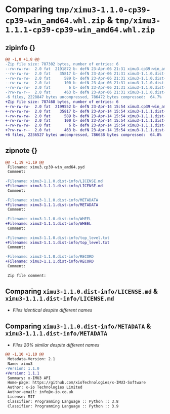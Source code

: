 # Comparing `tmp/ximu3-1.1.0-cp39-cp39-win_amd64.whl.zip` & `tmp/ximu3-1.1.1-cp39-cp39-win_amd64.whl.zip`

## zipinfo {}

```diff
@@ -1,8 +1,8 @@
-Zip file size: 787302 bytes, number of entries: 6
--rw-rw-rw-  2.0 fat  2191872 b- defN 23-Apr-06 21:31 ximu3.cp39-win_amd64.pyd
--rw-rw-rw-  2.0 fat    35817 b- defN 23-Apr-06 21:31 ximu3-1.1.0.dist-info/LICENSE.md
--rw-rw-rw-  2.0 fat      589 b- defN 23-Apr-06 21:31 ximu3-1.1.0.dist-info/METADATA
--rw-rw-rw-  2.0 fat      100 b- defN 23-Apr-06 21:31 ximu3-1.1.0.dist-info/WHEEL
--rw-rw-rw-  2.0 fat        6 b- defN 23-Apr-06 21:31 ximu3-1.1.0.dist-info/top_level.txt
-?rw-rw-r--  2.0 fat      463 b- defN 23-Apr-06 21:31 ximu3-1.1.0.dist-info/RECORD
-6 files, 2228847 bytes uncompressed, 786472 bytes compressed:  64.7%
+Zip file size: 787468 bytes, number of entries: 6
+-rw-rw-rw-  2.0 fat  2199552 b- defN 23-Apr-14 15:54 ximu3.cp39-win_amd64.pyd
+-rw-rw-rw-  2.0 fat    35817 b- defN 23-Apr-14 15:54 ximu3-1.1.1.dist-info/LICENSE.md
+-rw-rw-rw-  2.0 fat      589 b- defN 23-Apr-14 15:54 ximu3-1.1.1.dist-info/METADATA
+-rw-rw-rw-  2.0 fat      100 b- defN 23-Apr-14 15:54 ximu3-1.1.1.dist-info/WHEEL
+-rw-rw-rw-  2.0 fat        6 b- defN 23-Apr-14 15:54 ximu3-1.1.1.dist-info/top_level.txt
+?rw-rw-r--  2.0 fat      463 b- defN 23-Apr-14 15:54 ximu3-1.1.1.dist-info/RECORD
+6 files, 2236527 bytes uncompressed, 786638 bytes compressed:  64.8%
```

## zipnote {}

```diff
@@ -1,19 +1,19 @@
 Filename: ximu3.cp39-win_amd64.pyd
 Comment: 
 
-Filename: ximu3-1.1.0.dist-info/LICENSE.md
+Filename: ximu3-1.1.1.dist-info/LICENSE.md
 Comment: 
 
-Filename: ximu3-1.1.0.dist-info/METADATA
+Filename: ximu3-1.1.1.dist-info/METADATA
 Comment: 
 
-Filename: ximu3-1.1.0.dist-info/WHEEL
+Filename: ximu3-1.1.1.dist-info/WHEEL
 Comment: 
 
-Filename: ximu3-1.1.0.dist-info/top_level.txt
+Filename: ximu3-1.1.1.dist-info/top_level.txt
 Comment: 
 
-Filename: ximu3-1.1.0.dist-info/RECORD
+Filename: ximu3-1.1.1.dist-info/RECORD
 Comment: 
 
 Zip file comment:
```

## Comparing `ximu3-1.1.0.dist-info/LICENSE.md` & `ximu3-1.1.1.dist-info/LICENSE.md`

 * *Files identical despite different names*

## Comparing `ximu3-1.1.0.dist-info/METADATA` & `ximu3-1.1.1.dist-info/METADATA`

 * *Files 20% similar despite different names*

```diff
@@ -1,10 +1,10 @@
 Metadata-Version: 2.1
 Name: ximu3
-Version: 1.1.0
+Version: 1.1.1
 Summary: x-IMU3 API
 Home-page: https://github.com/xioTechnologies/x-IMU3-Software
 Author: x-io Technologies Limited
 Author-email: info@x-io.co.uk
 License: MIT
 Classifier: Programming Language :: Python :: 3.8
 Classifier: Programming Language :: Python :: 3.9
```

